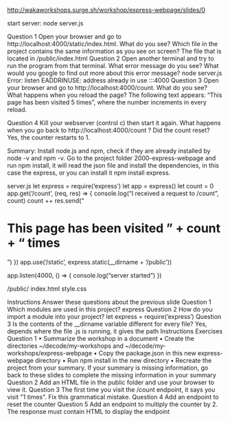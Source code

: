 http://wakaworkshops.surge.sh/workshop/express-webpage/slides/0

start server: node server.js

Question 1
Open your browser and go to http://localhost:4000/static/index.html. What do you see? Which file in the project contains the same information as you see on screen?
The file that is located in /public/index.html
Question 2
Open another terminal and try to run the program from that terminal. What error message do you see? What would you google to find out more about this error message?
node server.js
Error: listen EADDRINUSE: address already in use :::4000
Question 3
Open your browser and go to http://localhost:4000/count. What do you see? What happens when you reload the page?
The following text appears: “This page has been visited 5 times”, where the number increments in every reload.

Question 4
Kill your webserver (control c) then start it again. What happens when you go back to http://localhost:4000/count ? Did the count reset?
Yes, the counter restarts to 1.

Summary:
Install node.js and npm, check if they are already installed by node -v and npm -v.
Go to the project folder 2000-express-webpage and run npm install, it will read the json file and install the dependencies, in this case the express, or you can install it npm install express.

server.js
let express = require(‘express’)
let app = express()
let count = 0
app.get(‘/count’, (req, res) => {
console.log(“I received a request to /count”, count)
count ++
res.send(“<h1>This page has been visited ” + count + “ times </h1>”)
})
app.use(‘/static’, express.static(\_\_dirname + ‘/public’))

app.listen(4000, () => { console.log(“server started”) })

/public/
index.html <head><link href=”/static/style.css” rel=”stylesheet”>
style.css

Instructions
Answer these questions about the previous slide
Question 1
Which modules are used in this project?
express
Question 2
How do you import a module into your project?
let express = require(‘express’)
Question 3
Is the contents of the \_\_dirname variable different for every file?
Yes, depends where the file .js is running, it gives the path
Instructions
Exercises
Question 1
• Summarize the workshop in a document
• Create the directories ~/decode/my-workshops and ~/decode/my-workshops/express-webpage
• Copy the package.json in this new express-webpage directory
• Run npm install in the new directory
• Recreate the project from your summary. If your summary is missing information, go back to these slides to complete the missing information in your summary
Question 2
Add an HTML file in the public folder and use your browser to view it.
Question 3
The first time you visit the /count endpoint, it says you visit "1 times". Fix this grammatical mistake.
Question 4
Add an endpoint to reset the counter
Question 5
Add an endpoint to multiply the counter by 2. The response must contain HTML to display the endpoint
